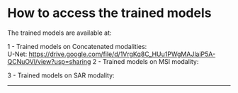 # How to access the trained models

The trained models are available at:

1 - Trained models on Concatenated modalities: <br>
U-Net: https://drive.google.com/file/d/1VrgKq8C_HUu1PWgMAJlaiP5A-QCNuOVl/view?usp=sharing
2 - Trained models on MSI modality: 

3 - Trained models on SAR modality: 

---
